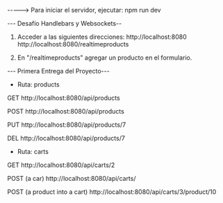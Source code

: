 -----> Para iniciar el servidor, ejecutar:
npm run dev

--- Desafío Handlebars y Websockets--

1. Acceder a las siguientes direcciones:
   http://localhost:8080
   http://localhost:8080/realtimeproducts

2. En "/realtimeproducts" agregar un producto en el formulario.

--- Primera Entrega del Proyecto---

- Ruta: products

GET
http://localhost:8080/api/products

POST
http://localhost:8080/api/products

PUT
http://localhost:8080/api/products/7

DEL
http://localhost:8080/api/products/7

- Ruta: carts

GET
http://localhost:8080/api/carts/2

POST (a car)
http://localhost:8080/api/carts/

POST (a product into a cart)
http://localhost:8080/api/carts/3/product/10
